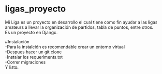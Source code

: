 # ligas_proyecto
Mi Liga es un proyecto en desarrollo el cual tiene como fin ayudar a las ligas amateurs a llevar la organización de partidos, tabla de puntos, entre otros.
<br>
Es un proyecto en Django.

#Instalación
<br>
-Para la instalción es recomendable crear un entorno virtual
<br>
-Despues hacer un git clone
<br>
-Instalar los requeriments.txt
<br>
-Correr migraciones
<br>
Y listo.
